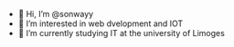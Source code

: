- 👋 Hi, I’m @sonwayy
- 👀 I’m interested in web dvelopment and IOT
- 🌱 I’m currently studying IT at the university of Limoges

